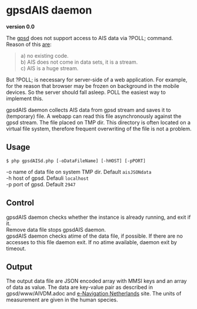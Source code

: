 # gpsdAIS daemon
**version 0.0**  

The  [gpsd](https://gpsd.io/) does not support access to AIS data via ?POLL; command.  
Reason of this [are](https://lists.nongnu.org/archive/html/gpsd-users/2020-04/msg00098.html):  
>a) no existing code.  
>b) AIS does not come in data sets, it is a stream.  
>c) AIS is a huge stream.  

But ?POLL; is necessary for server-side of a web application. For example, for the reason that browser may be frozen on background in the mobile devices. So the server should fall asleep. POLL the easiest way to implement this.  

gpsdAIS daemon collects AIS data from gpsd stream and saves it to (temporary) file. A webapp can read this file asynchronously against the gpsd stream. The file placed on TMP dir. This directory is often located on a virtual file system, therefore frequent overwriting of the file is not a problem.
## Usage
```
$ php gpsdAISd.php [-oDataFileName] [-hHOST] [-pPORT]
```
-o name of data file on system TMP dir. Default `aisJSONdata`  
-h host of gpsd. Defauli `localhost`  
-p port of gpsd. Default `2947`  
## Control
gpsdAIS daemon checks whether the instance is already running, and exit if it.  
Remove data file stops gpsdAIS daemon.  
gpsdAIS daemon checks atime of the data file, if possible. If there are no accesses to this file daemon exit. If no atime available, daemon exit by timeout.
## Output
The output data file are JSON encoded array with MMSI keys and an array of data as value. The data are key-value pair as described in gpsd/www/AIVDM.adoc and [e-Navigation Netherlands](http://www.e-navigation.nl/system-messages) site. The units of measurement are given in the human species.